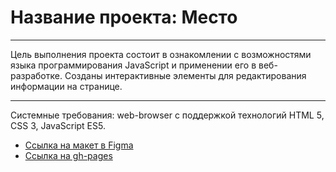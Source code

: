 # Название проекта: Место

---

Цель выполнения проекта состоит в ознакомлении с возможностями языка программирования JavaScript и применении его в веб-разработке.
Созданы интерактивные элементы для редактирования информации на странице.

---

Системные требования: web-browser с поддержкой технологий HTML 5, CSS 3, JavaScript ES5.

- [Ссылка на макет в Figma](https://www.figma.com/file/2cn9N9jSkmxD84oJik7xL7/JavaScript.-Sprint-4?node-id=0%3A1)
- [Ссылка на gh-pages]()
